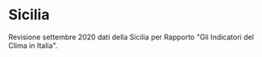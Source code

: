 # Sicilia

Revisione settembre 2020 dati della Sicilia per Rapporto "Gli Indicatori del Clima in Italia".



